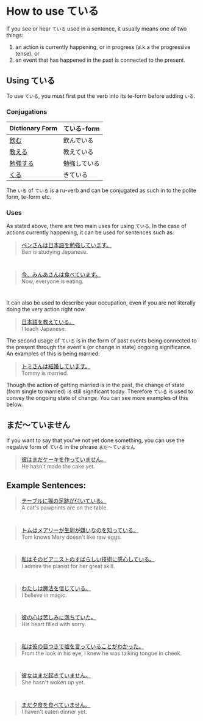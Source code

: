 # How to use ている

If you see or hear `ている` used in a sentence, it usually means one of two things:

1. an action is currently happening, or in progress (a.k.a the progressive tense), or
2. an event that has happened in the past is connected to the present.

## Using ている
To use `ている`, you must first put the verb into its te-form before adding `いる`.

### Conjugations
|Dictionary Form|ている-form|
|:--|:--|
|[飲む]()|飲んでいる|  
|[教える]()|教えている|
|[勉強する]()|勉強している|
|[くる](1547720)|きている|

The `いる` of `ている` is a ru-verb and can be conjugated as such in to the polite form, te-form etc.

### Uses
As stated above, there are two main uses for using `ている`. In the case of actions currently happening, it can be used for sentences such as:

> [ベンさんは日本語を勉強しています。]()  
> Ben is studying Japanese.

#


> [今、みんあさんは食べています。]()  
> Now, everyone is eating.

#



It can also be used to describe your occupation, even if you are not literally doing the very action right now.

> [日本語を教えている。]()  
> I teach Japanese.

The second usage of `ている` is in the form of past events being connected to the present through the event's (or change in state) ongoing significance. An examples of this is being married: 

> [トミさんは結婚しています。]()  
> Tommy is married.

Though the action of getting married is in the past, the change of state (from single to married) is still significant today. Therefore `ている` is used to convey the ongoing state of change. You can see more examples of this below.

## まだ〜ていません
If you want to say that you've not yet done something, you can use the negative form of `ている` in the phrase `まだ〜ていません`

> [彼はまだケーキを作っていません。]()  
> He hasn't made the cake yet.

## Example Sentences:
> [テーブルに猫の足跡が付いている。]()  
> A cat's pawprints are on the table.

#

> [トムはメアリーが生卵が嫌いなのを知っている。]()  
> Tom knows Mary doesn't like raw eggs.

#

> [私はそのピアニストのすばらしい技術に感心している。]()  
> I admire the pianist for her great skill.

#

> [わたしは魔法を信じている。]()  
> I believe in magic.

#

> [彼の心は苦しみに満ちていた。]()  
> His heart filled with sorry.

#

> [私は彼の目つきで嘘を言っていることがわかった。]()  
> From the look in his eye, I knew he was talking tongue in cheek.

#

> [彼女はまだ起きていません。]()  
> She hasn't woken up yet.

#

> [まだ夕食を食べていません。]()  
> I haven't eaten dinner yet.


